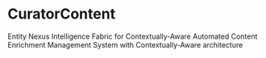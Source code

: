 # CuratorContent
Entity Nexus Intelligence Fabric for Contextually-Aware Automated Content Enrichment Management System with Contextually-Aware architecture

